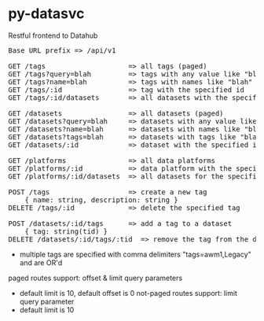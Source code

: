 # py-datasvc
Restful frontend to Datahub
  
<pre>
Base URL prefix => /api/v1

GET /tags                    => all tags (paged)
GET /tags?query=blah         => tags with any value like "blah" (paged)  
GET /tags?name=blah          => tags with names like "blah" up to limit (default:10)  
GET /tags/:id                => tag with the specified id  
GET /tags/:id/datasets       => all datasets with the specified tag
  
GET /datasets                => all datasets (paged)  
GET /datasets?query=blah     => datasets with any value like "blah" (paged)  
GET /datasets?name=blah      => datasets with names like "blah" up to limit (default:10)  
GET /datasets?tags=blah      => datasets with tags like "blah" (paged)  
GET /datasets/:id            => dataset with the specified id  

GET /platforms               => all data platforms  
GET /platforms/:id           => data platform with the specified id  
GET /platforms/:id/datasets  => all datasets for the specified platform
  
POST /tags                   => create a new tag  
    { name: string, description: string }  
DELETE /tags/:id             => delete the specified tag  
  
POST /datasets/:id/tags      => add a tag to a dataset  
    { tag: string(tid) }  
DELETE /datasets/:id/tags/:tid  => remove the tag from the dataset  
</pre>
* multiple tags are specified with comma delimiters "tags=awm1,Legacy" and are OR'd
  
paged routes support: offset & limit query parameters  
* default limit is 10, default offset is 0
not-paged routes support: limit query parameter  
* default limit is 10
